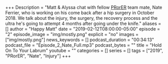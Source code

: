 +++
Description = "Matt & Alyssa chat with fellow [PRorER](https://pr-or-er.com/) team mate, Nate Ferrier, who is working on his come back after a hip surgery in October 2018. We talk about the injury, the surgery, the recovery process and the ultra he's going to attempt 4 months after going under the knife."
aliases = []
author = "Happy Matt"
date = "2019-02-12T08:00:00-05:00"
episode = "2"
episode_image = "img/mostly.png"
explicit = "no"
images = ["img/mostly.png"]
news_keywords = []
podcast_duration = "00:34:13"
podcast_file = "Episode_2_Nate_Full.mp3"
podcast_bytes = ""
title = "Hold On To Your Labrum"
youtube = ""
categories = []
series = []
tags = ["2019", "PRorER", "Nate", "Injury"]
+++
